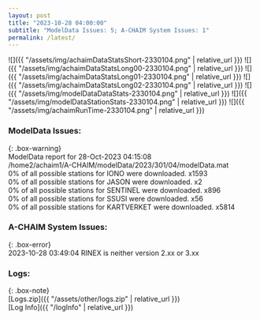 ```yaml
---
layout: post
title: "2023-10-28 04:00:00"
subtitle: "ModelData Issues: 5; A-CHAIM System Issues: 1"
permalink: /latest/
---
```


![]({{ "/assets/img/achaimDataStatsShort-2330104.png" | relative_url }})
![]({{ "/assets/img/achaimDataStatsLong00-2330104.png" | relative_url }})
![]({{ "/assets/img/achaimDataStatsLong01-2330104.png" | relative_url }})
![]({{ "/assets/img/achaimDataStatsLong02-2330104.png" | relative_url }})
![]({{ "/assets/img/modelDataDataStats-2330104.png" | relative_url }})
![]({{ "/assets/img/modelDataStationStats-2330104.png" | relative_url }})
![]({{ "/assets/img/achaimRunTime-2330104.png" | relative_url }})


### ModelData Issues:  
  
{: .box-warning}  
 ModelData report for 28-Oct-2023 04:15:08   
 /home2/achaim1/A-CHAIM/modelData/2023/301/04/modelData.mat   
 0% of all possible stations for IONO were downloaded. x1593   
 0% of all possible stations for JASON were downloaded. x2   
 0% of all possible stations for SENTINEL were downloaded. x896   
 0% of all possible stations for SSUSI were downloaded. x56   
 0% of all possible stations for KARTVERKET were downloaded. x5814   
  
### A-CHAIM System Issues:  
  
{: .box-error}  
2023-10-28 03:49:04 RINEX is neither version 2.xx or 3.xx  

### Logs:  
  
{: .box-note}  
[Logs.zip]({{ "/assets/other/logs.zip" | relative_url }})  
[Log Info]({{ "/logInfo" | relative_url }})  
